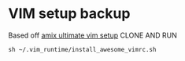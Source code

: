 # VIM setup backup

Based off [amix ultimate vim setup](https://github.com/amix/vimrc)
CLONE AND RUN 
```
sh ~/.vim_runtime/install_awesome_vimrc.sh
```

